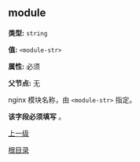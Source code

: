 module
----------

**类型:** `string`

**值:** `<module-str>`

**属性:** 必须

**父节点:** 无

nginx 模块名称，由 `<module-str>` 指定。

**该字段必须填写** 。

[上一级](../ngx_wizard.md)

[根目录](../../index.md)